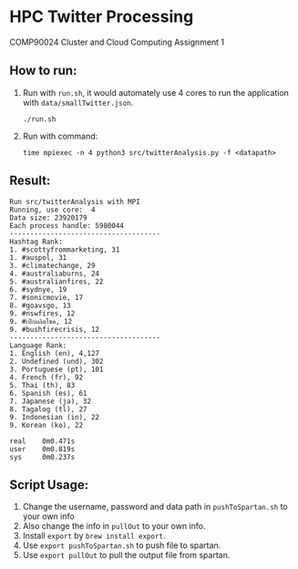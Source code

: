# HPC Twitter Processing
COMP90024 Cluster and Cloud Computing Assignment 1

## How to run:
1. Run with `run.sh`, it would automately use 4 cores to run the application with `data/smallTwitter.json`.
    ```shell
    ./run.sh
    ```
2. Run with command:
    ```shell
    time mpiexec -n 4 python3 src/twitterAnalysis.py -f <datapath>
    ```

## Result:

```shell
Run src/twitterAnalysis with MPI
Running, use core:  4
Data size: 23920179
Each process handle: 5980044
-------------------------------------
Hashtag Rank: 
1. #scottyfrommarketing, 31
1. #auspol, 31
3. #climatechange, 29
4. #australiaburns, 24
5. #australianfires, 22
6. #sydnye, 19
7. #sonicmovie, 17
8. #goavsgo, 13
9. #nswfires, 12
9. #เป๊กผลิตโชค, 12
9. #bushfirecrisis, 12
-------------------------------------
Language Rank: 
1. English (en), 4,127
2. Undefined (und), 302
3. Portuguese (pt), 101
4. French (fr), 92
5. Thai (th), 83
6. Spanish (es), 61
7. Japanese (ja), 32
8. Tagalog (tl), 27
9. Indonesian (in), 22
9. Korean (ko), 22

real    0m0.471s
user    0m0.819s
sys     0m0.237s
```

## Script Usage:
1. Change the  username, password and data path in `pushToSpartan.sh` to your own info
2. Also change the info in `pullOut` to your own info.
3. Install `export` by `brew install export`.
4. Use `export pushToSpartan.sh` to push file to spartan.
5. Use `export pullOut` to pull the output file from spartan.



